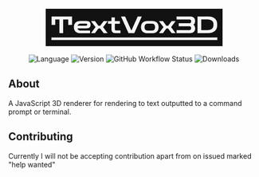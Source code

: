 <div align="center">
    <p>
        <img alt="Logo" src="./data/logo.png" />
    </p>
    <p>
        <img alt="Language" src="https://img.shields.io/badge/javascript-grey?style=for-the-badge&logo=javascript" />
        <img alt="Version" src="https://img.shields.io/npm/v/textvox3d.svg?style=for-the-badge&logo=npm" />
        <img alt="GitHub Workflow Status" src="https://img.shields.io/github/actions/workflow/status/JimmyBinoculars/TextVox3D/node.js.yml?style=for-the-badge&logo=github" />
        <img alt="Downloads" src="https://img.shields.io/npm/v/textvox3d.svg?style=for-the-badge&logo=npm" />
    </p>
</div>

## About
A JavaScript 3D renderer for rendering to text outputted to a command prompt or terminal.

## Contributing
Currently I will not be accepting contribution apart from on issued marked "help wanted"
